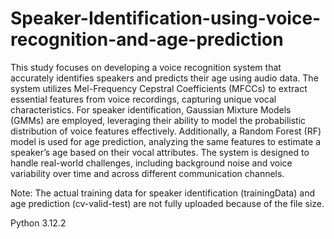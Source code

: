 # Speaker-Identification-using-voice-recognition-and-age-prediction

This study focuses on developing a voice recognition system that accurately identifies speakers and predicts their age using audio data. The system utilizes Mel-Frequency Cepstral Coefficients (MFCCs) to extract essential features from voice recordings, capturing unique vocal characteristics. For speaker identification, Gaussian Mixture Models (GMMs) are employed, leveraging their ability to model the probabilistic distribution of voice features effectively. Additionally, a Random Forest (RF) model is used for age prediction, analyzing the same features to estimate a speaker’s age based on their vocal attributes. The system is designed to handle real-world challenges, including background noise and voice variability over time and across different communication channels.

Note: The actual training data for speaker identification (trainingData) and age prediction (cv-valid-test) are not fully uploaded because of the file size.

Python 3.12.2

